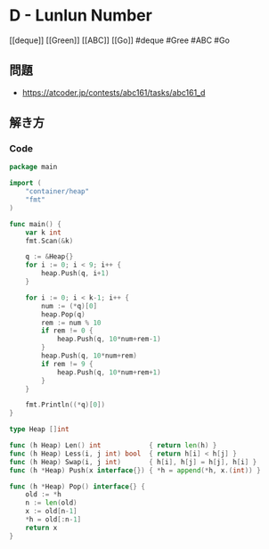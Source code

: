 # D - Lunlun Number
[[deque]] [[Green]] [[ABC]] [[Go]]
#deque #Gree #ABC #Go 

## 問題
- https://atcoder.jp/contests/abc161/tasks/abc161_d

## 解き方
### Code
```go
package main

import (
	"container/heap"
	"fmt"
)

func main() {
	var k int
	fmt.Scan(&k)

	q := &Heap{}
	for i := 0; i < 9; i++ {
		heap.Push(q, i+1)
	}

	for i := 0; i < k-1; i++ {
		num := (*q)[0]
		heap.Pop(q)
		rem := num % 10
		if rem != 0 {
			heap.Push(q, 10*num+rem-1)
		}
		heap.Push(q, 10*num+rem)
		if rem != 9 {
			heap.Push(q, 10*num+rem+1)
		}
	}

	fmt.Println((*q)[0])
}

type Heap []int

func (h Heap) Len() int            { return len(h) }
func (h Heap) Less(i, j int) bool  { return h[i] < h[j] }
func (h Heap) Swap(i, j int)       { h[i], h[j] = h[j], h[i] }
func (h *Heap) Push(x interface{}) { *h = append(*h, x.(int)) }

func (h *Heap) Pop() interface{} {
	old := *h
	n := len(old)
	x := old[n-1]
	*h = old[:n-1]
	return x
}
```